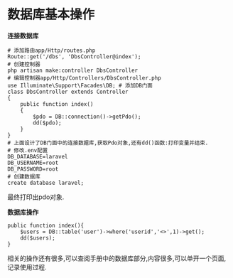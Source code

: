 # 数据库基本操作

**连接数据库**

```
# 添加路由app/Http/routes.php
Route::get('/dbs', 'DbsController@index');
# 创建控制器
php artisan make:controller DbsController
# 编辑控制器app/Http/Controllers/DbsController.php
use Illuminate\Support\Facades\DB; # 添加DB门面
class DbsController extends Controller
{
    public function index()
    {
        $pdo = DB::connection()->getPdo();
        dd($pdo);
    }
}
# 上面设计了DB门面中的连接数据库,获取Pdo对象,还有dd()函数:打印变量并结束.
# 修改.env配置
DB_DATABASE=laravel
DB_USERNAME=root
DB_PASSWORD=root
# 创建数据库
create database laravel;
```

最终打印出pdo对象.

**数据库操作**

```
public function index(){
    $users = DB::table('user')->where('userid','<>',1)->get();
    dd($users);
}
```

相关的操作还有很多,可以查阅手册中的数据库部分,内容很多,可以单开一个页面,记录使用过程.

